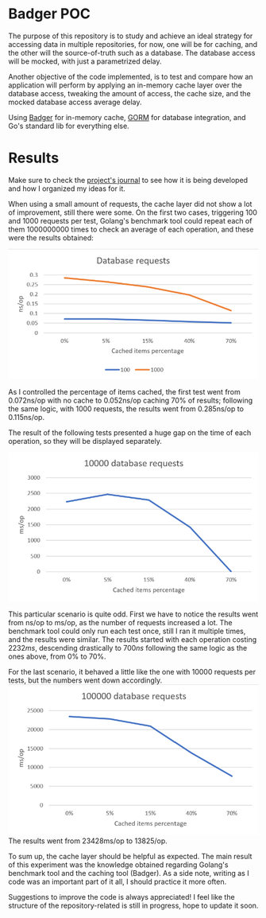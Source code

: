 # Badger POC

The purpose of this repository is to study and achieve an ideal strategy for accessing data in multiple repositories, for now, one will be for caching, and the other will the source-of-truth such as a database. The database access will be mocked, with just a parametrized delay. 

Another objective of the code implemented, is to test and compare how an application will perform by applying an in-memory cache layer over the database access, tweaking the amount of access, the cache size, and the mocked database access average delay.

Using [Badger](https://github.com/dgraph-io/badger) for in-memory cache, [GORM](https://gorm.io/) for database integration, and Go's standard lib for everything else.



# Results

Make sure to check the [project's journal](https://github.com/pedrohff/badger-poc/blob/master/JOURNAL.md) to see how it is being developed and how I organized my ideas for it.

When using a small amount of requests, the cache layer did not show a lot of improvement, still there were some. On the first two cases, triggering 100 and 1000 requests per test, Golang's benchmark tool could repeat each of them 1000000000 times to check an average of each operation, and these were the results obtained:

![First test grouping 100 and 1000 requests](./resources/1st-cache-group.png)

As I controlled the percentage of items cached, the first test went from 0.072ns/op with no cache to 0.052ns/op caching 70% of results; following the same logic, with 1000 requests, the results went from 0.285ns/op to 0.115ns/op.

The result of the following tests presented a huge gap on the time of each operation, so they will be displayed separately.

![10000 requests](./resources/10000-requests.png)

This particular scenario is quite odd. First we have to notice the results went from ns/op to ms/op, as the number of requests increased a lot. The benchmark tool could only run each test once, still I ran it multiple times, and the results were similar. The results started with each operation costing 2232*ms*, descending drastically to 700*ns* following the same logic as the ones above, from 0% to 70%.

For the last scenario, it behaved a little like the one with 10000 requests per tests, but the numbers went down accordingly.
![100000 requests](./resources/100000-requests.png)
The results went from 23428ms/op to 13825/op.

To sum up, the cache layer should be helpful as expected. The main result of this experiment was the knowledge obtained regarding Golang's benchmark tool and the caching tool (Badger). As a side note, writing as I code was an important part of it all, I should practice it more often.

Suggestions to improve the code is always appreciated! I feel like the structure of the repository-related is still in progress, hope to update it soon.